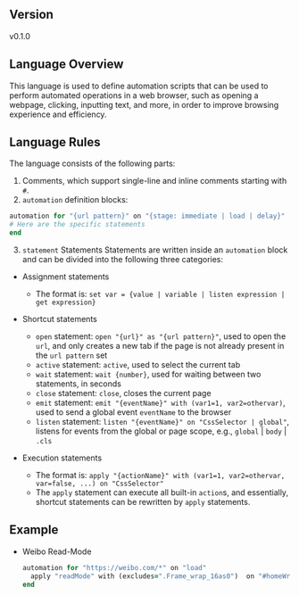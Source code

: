 ## Version
v0.1.0

## Language Overview
This language is used to define automation scripts that can be used to perform automated operations in a web browser, such as opening a webpage, clicking, inputting text, and more, in order to improve browsing experience and efficiency.

## Language Rules
The language consists of the following parts:
1. Comments, which support single-line and inline comments starting with `#`.
2. `automation` definition blocks:
```ruby
automation for "{url pattern}" on "{stage: immediate | load | delay}"
# Here are the specific statements
end
```

3. `statement` Statements
Statements are written inside an `automation` block and can be divided into the following three categories:
- Assignment statements
  - The format is: `set var = {value | variable | listen expression | get expression}`

- Shortcut statements
  - `open` statement: `open "{url}" as "{url pattern}"`, used to open the `url`, and only creates a new tab if the page is not already present in the `url pattern` set
  - `active` statement: `active`, used to select the current tab
  - `wait` statement: `wait {number}`, used for waiting between two statements, in seconds
  - `close` statement: `close`, closes the current page
  - `emit` statement: `emit "{eventName}" with (var1=1, var2=othervar)`, used to send a global event `eventName` to the browser
  - `listen` statement: `listen "{eventName}" on "CssSelector | global"`, listens for events from the global or page scope, e.g., `global` | `body` | `.cls`

- Execution statements
  - The format is: `apply "{actionName}" with (var1=1, var2=othervar, var=false, ...) on "CssSelector"`
  - The `apply` statement can execute all built-in `action`s, and essentially, shortcut statements can be rewritten by `apply` statements.

## Example
- Weibo Read-Mode
  ```ruby
  automation for "https://weibo.com/*" on "load"
    apply "readMode" with (excludes=".Frame_wrap_16as0")  on "#homeWrap"
  end
  ```